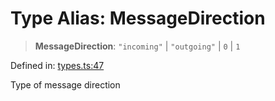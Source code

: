 # Type Alias: MessageDirection

> **MessageDirection**: `"incoming"` \| `"outgoing"` \| `0` \| `1`

Defined in: [types.ts:47](https://github.com/GeoDaCenter/openassistant/blob/65e761aafcb8b3d759c0e5ae9c1cbe8e024f7128/packages/core/src/types.ts#L47)

Type of message direction
